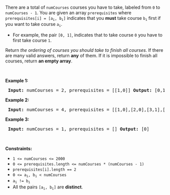 <p>There are a total of <code>numCourses</code> courses you have to take, labeled from <code>0</code> to <code>numCourses - 1</code>. You are given an array <code>prerequisites</code> where <code>prerequisites[i] = [a<sub>i</sub>, b<sub>i</sub>]</code> indicates that you <strong>must</strong> take course <code>b<sub>i</sub></code> first if you want to take course <code>a<sub>i</sub></code>.</p>  <ul> <li>For example, the pair <code>[0, 1]</code>, indicates that to take course <code>0</code> you have to first take course <code>1</code>.</li> </ul>  <p>Return <em>the ordering of courses you should take to finish all courses</em>. If there are many valid answers, return <strong>any</strong> of them. If it is impossible to finish all courses, return <strong>an empty array</strong>.</p>  <p>&nbsp;</p> <p><strong class="example">Example 1:</strong></p>  <pre> <strong>Input:</strong> numCourses = 2, prerequisites = [[1,0]] <strong>Output:</strong> [0,1] <strong>Explanation:</strong> There are a total of 2 courses to take. To take course 1 you should have finished course 0. So the correct course order is [0,1]. </pre>  <p><strong class="example">Example 2:</strong></p>  <pre> <strong>Input:</strong> numCourses = 4, prerequisites = [[1,0],[2,0],[3,1],[3,2]] <strong>Output:</strong> [0,2,1,3] <strong>Explanation:</strong> There are a total of 4 courses to take. To take course 3 you should have finished both courses 1 and 2. Both courses 1 and 2 should be taken after you finished course 0. So one correct course order is [0,1,2,3]. Another correct ordering is [0,2,1,3]. </pre>  <p><strong class="example">Example 3:</strong></p>  <pre> <strong>Input:</strong> numCourses = 1, prerequisites = [] <strong>Output:</strong> [0] </pre>  <p>&nbsp;</p> <p><strong>Constraints:</strong></p>  <ul> <li><code>1 &lt;= numCourses &lt;= 2000</code></li> <li><code>0 &lt;= prerequisites.length &lt;= numCourses * (numCourses - 1)</code></li> <li><code>prerequisites[i].length == 2</code></li> <li><code>0 &lt;= a<sub>i</sub>, b<sub>i</sub> &lt; numCourses</code></li> <li><code>a<sub>i</sub> != b<sub>i</sub></code></li> <li>All the pairs <code>[a<sub>i</sub>, b<sub>i</sub>]</code> are <strong>distinct</strong>.</li> </ul> 